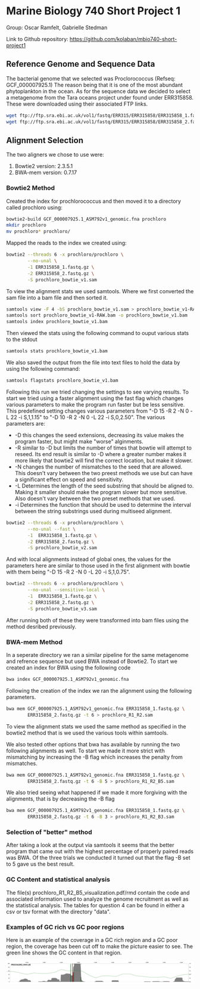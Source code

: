 # Marine Biology 740 Short Project 1

Group: Oscar Ramfelt, Gabrielle Stedman

Link to Github repository: https://github.com/kolaban/mbio740-short-project1

## Reference Genome and Sequence Data

The bacterial genome that we selected was Proclorococcus (Refseq: GCF_000007925.1) The reason being that it is one of the most abundant phytoplankton in the ocean. As for the sequence data we decided to select a metagenome from the Tara oceans project under found under ERR315858. These were downloaded using their associated FTP links.

```Bash
wget ftp://ftp.sra.ebi.ac.uk/vol1/fastq/ERR315/ERR315858/ERR315858_1.fastq.gz
wget ftp://ftp.sra.ebi.ac.uk/vol1/fastq/ERR315/ERR315858/ERR315858_2.fastq.gz
```

## Alignment Selection

The two aligners we chose to use were:

1. Bowtie2 version: 2.3.5.1
1. BWA-mem version: 0.7.17

### Bowtie2 Method

Created the index for prochlorococcus and then moved it to a directory called prochloro using:

```Bash
bowtie2-build GCF_000007925.1_ASM792v1_genomic.fna prochloro
mkdir prochloro
mv prochloro* prochloro/
```

Mapped the reads to the index we created using:

```Bash
bowtie2 --threads 6 -x prochloro/prochloro \
        --no-unal \
        -1 ERR315858_1.fastq.gz \
        -2 ERR315858_2.fastq.gz \
        -S prochloro_bowtie_v1.sam
```

To view the alignment stats we used samtools. Where we first converted the sam file into a bam file and then sorted it.

```Bash
samtools view -F 4 -bS prochloro_bowtie_v1.sam > prochloro_bowtie_v1-RAW.bam
samtools sort prochloro_bowtie_v1-RAW.bam -o prochloro_bowtie_v1.bam
samtools index prochloro_bowtie_v1.bam
```

Then viewed the stats using the following command to ouput various stats to the stdout

```Bash
samtools stats prochloro_bowtie_v1.bam
```

We also saved the output from the file into text files to hold the data by using the following command:

```Bash
samtools flagstats prochloro_bowtie_v1.bam
```

Following this run we tried changing the settings to see varying results. To start we tried using a faster alignment using the fast flag which changes various parameters to make the program run faster but be less sensitive. This predefined setting changes various parameters from "-D 15 -R 2 -N 0 -L 22 -i S,1,1.15" to "-D 10 -R 2 -N 0 -L 22 -i S,0,2.50". The various parameters are:

* -D this changes the seed extensions, decreasing its value makes the program faster, but might make "worse" alginments. 
* -R similar to -D but limits the number of times that bowtie will attempt to reseed. Its end result is similar to -D where a greater number makes it more likely that bowtie2 will find the correct location, but make it slower.
* -N changes the number of mismatches to the seed that are allowed. This doesn't vary between the two preest methods we use but can have a significant effect on speed and sensitivity.
* -L Determines the length of the seed substring that should be aligned to. Making it smaller should make the program slower but more sensitive. Also doesn't vary between the two preset methods that we used.
* -i Determines the function that should be used to determine the interval between the string substrings used during multiseed alignment.

```Bash
bowtie2 --threads 6 -x prochloro/prochloro \
        --no-unal --fast \
        -1  ERR315858_1.fastq.gz \
        -2 ERR315858_2.fastq.gz \
        -S prochloro_bowtie_v2.sam
```

And with local alignments instead of global ones, the values for the parameters here are similar to those used in the first alignment with bowtie with them being "-D 15 -R 2 -N 0 -L 20 -i S,1,0.75".

```Bash
bowtie2 --threads 6 -x prochloro/prochloro \
        --no-unal --sensitive-local \
        -1  ERR315858_1.fastq.gz \
        -2 ERR315858_2.fastq.gz \
        -S prochloro_bowtie_v3.sam
```

After running both of these they were transformed into bam files using the method desribed previously. 

### BWA-mem Method

In a seperate directory we ran a similar pipeline for the same metagenome and refrence sequence but used BWA instead of Bowtie2. To start we created an index for BWA using the following code

```Bash
bwa index GCF_000007925.1_ASM792v1_genomic.fna
```

Following the creation of the index we ran the alignment using the following parameters.

```bash
bwa mem GCF_000007925.1_ASM792v1_genomic.fna ERR315858_1.fastq.gz \
        ERR315858_2.fastq.gz -t 6 > prochloro_R1_R2.sam
```

To view the alignment stats we used the same method as specified in the bowtie2 method that is we used the various tools within samtools.

We also tested other options that bwa has available by running the two following alignments as well. To start we made it more strict with mismatching by increasing the -B flag which increases the penalty from mismatches.

```Bash
bwa mem GCF_000007925.1_ASM792v1_genomic.fna ERR315858_1.fastq.gz \
        ERR315858_2.fastq.gz -t 6 -B 5 > prochloro_R1_R2_B5.sam
```

We also tried seeing what happened if we made it more forgiving with the alignments, that is by decreasing the -B flag

```Bash
bwa mem GCF_000007925.1_ASM792v1_genomic.fna ERR315858_1.fastq.gz \
        ERR315858_2.fastq.gz -t 6 -B 3 > prochloro_R1_R2_B3.sam
```

### Selection of "better" method

After taking a look at the output via samtools it seems that the better program that came out with the highest percentage of properly paired reads was BWA. Of the three trials we conducted it turned out that the flag -B set to 5 gave us the best result.

### GC Content and statistical analysis

The file(s) prochloro_R1_R2_B5_visualization.pdf/rmd contain the code and associated information used to analyze the genome recruitment as well as the statistical analysis. The tables for question 4 can be found in either a csv or tsv format with the directory "data". 

### Examples of GC rich vs GC poor regions

Here is an example of the coverage in a GC rich region and a GC poor region, the coverage has been cut off to make the picture easier to see. The green line shows the GC content in that region.

![GC poor region](static/gc_image.png)